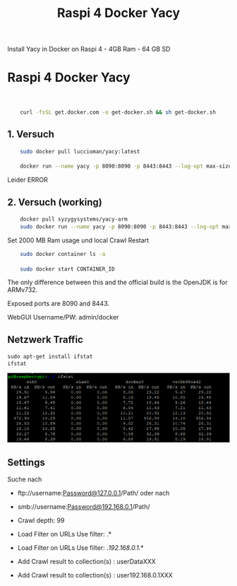 ﻿---
layout: post
title: Raspi 4 Docker Yacy 
categories: [Raspi]
tags: [raspi, yacy, docker]
--- 

Install Yacy in Docker on Raspi 4 - 4GB Ram - 64 GB SD

# Raspi 4 Docker Yacy 

```bash 
    

    curl -fsSL get.docker.com -o get-docker.sh && sh get-docker.sh
```
## 1. Versuch 

```bash 
    sudo docker pull luccioman/yacy:latest

    docker run --name yacy -p 8090:8090 -p 8443:8443 --log-opt max-size=200m --log-opt max-file=2 luccioman/yacy
```

Leider ERROR 

## 2. Versuch (working)

```bash
    docker pull syzygysystems/yacy-arm
    sudo docker run --name yacy -p 8090:8090 -p 8443:8443 --log-opt max-size=200m --log-opt max-file=2 syzygysystems/yacy-arm

```
Set 2000 MB Ram usage und local Crawl 
Restart 

```bash
    sudo docker container ls -a

    sudo docker start CONTAINER_ID
```


The only difference between this and the official build is the OpenJDK is for ARMv732.

Exposed ports are 8090 and 8443.

WebGUI Username/PW: admin/docker

## Netzwerk Traffic 

    sudo apt-get install ifstat 
    ifstat 

![Ifstat Raspi Docker Yacy](/pic/ifstat-raspi-docker-yacy.png)

## Settings 

Suche nach 
* ftp://username:Password@127.0.0.1/Path/  oder nach 
* smb://username:Password@192.168.0.1/Path/

* Crawl depth: 99 
* Load Filter on URLs Use filter: .*
* Load Filter on URLs Use filter: .*192.168.0.1.**
* Add Crawl result to collection(s) : userDataXXX
* Add Crawl result to collection(s) : user192.168.0.1XXX



